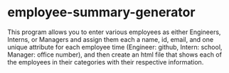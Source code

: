 # employee-summary-generator

This program allows you to enter various employees as either Engineers, Interns, or Managers and assign them each a name, id, email, and one unique attribute for each employee time (Engineer: github, Intern: school, Manager: office number), and then create an html file that shows each of the employees in their categories with their respective information.
